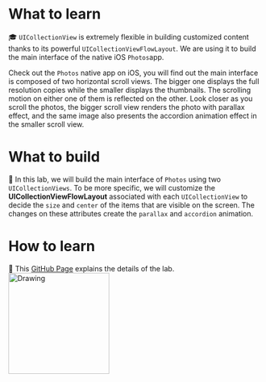 # What to learn
:mortar_board: `UICollectionView` is extremely flexible in building customized content thanks to its powerful `UICollectionViewFlowLayout`. We are using it to build the main interface of the native iOS `Photos`app. 

Check out the `Photos` native app on iOS, you will find out the main interface is composed of two horizontal scroll views. The bigger one displays the full resolution copies while the smaller displays the thumbnails. The scrolling motion on either one of them is reflected on the other. Look closer as you scroll the photos, the bigger scroll view renders the photo with parallax effect, and the same image also presents the accordion animation effect in the smaller scroll view. 

# What to build
:construction_worker: In this lab, we will build the main interface of `Photos` using two `UICollectionViews`. To be more specific, we will customize the **UICollectionViewFlowLayout** associated with each `UICollectionView` to decide the `size` and `center` of the items that are visible on the screen. The changes on these attributes create the `parallax` and `accordion` animation. 

# How to learn
:microscope: This [GitHub Page](https://ripplearc.github.io/iOS-UI-Scrollling-Album/) explains the details of the lab.
<img src="https://ripplearc.github.io/images/iOS/UI/ScrollingAlbum/scroll_example.gif" alt="Drawing" style="width: 200px;"/>




